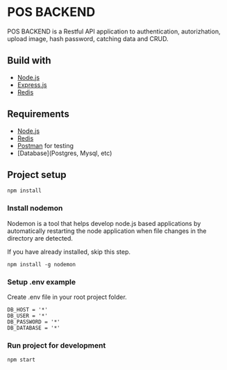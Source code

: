 # POS BACKEND
POS BACKEND is a Restful API application to authentication, autorizhation, upload image, hash password, catching data and CRUD.

## Build with
* [Node.js](https://nodejs.org/en/)
* [Express.js](https://expressjs.com/)
* [Redis](https://redis.io/)

## Requirements
* [Node.js](https://nodejs.org/en/)
* [Redis](https://redis.io/)
* [Postman](https://www.getpostman.com/) for testing
* [Database](Postgres, Mysql, etc)

## Project setup

```
npm install
```

### Install nodemon

Nodemon is a tool that helps develop node.js based applications by automatically restarting the node application when file changes in the directory are detected.

If you have already installed, skip this step.

```
npm install -g nodemon
```

### Setup .env example

Create .env file in your root project folder.

```
DB_HOST = '*'
DB_USER = '*'
DB_PASSWORD = '*' 
DB_DATABASE = '*'
```

### Run project for development

```
npm start

